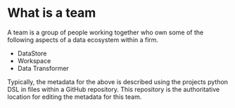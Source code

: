 [//]: # (FILEPATH: /Users/billy/Documents/Code/datasurface/docs/Teams.md)

# What is a team

A team is a group of people working together who own some of the following aspects of a data ecosystem within a firm.

- DataStore
- Workspace
- Data Transformer

Typically, the metadata for the above is described using the projects python DSL in files within a GitHub repository. This repository is the authoritative location for editing the metadata for this team.

